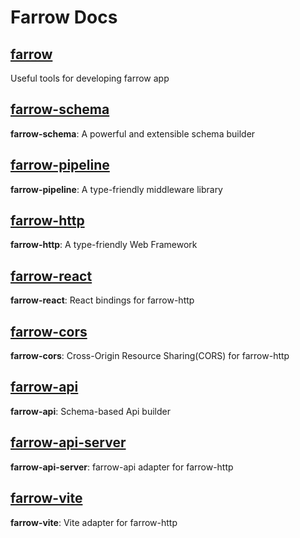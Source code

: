 # Farrow Docs

## [farrow](./farrow.md)

Useful tools for developing farrow app

## [farrow-schema](./schema.md)

**farrow-schema**: A powerful and extensible schema builder

## [farrow-pipeline](./pipeline.md)

**farrow-pipeline**: A type-friendly middleware library

## [farrow-http](./http.md)

**farrow-http**: A type-friendly Web Framework

## [farrow-react](./react.md)

**farrow-react**: React bindings for farrow-http

## [farrow-cors](./cors.md)

**farrow-cors**: Cross-Origin Resource Sharing(CORS) for farrow-http

## [farrow-api](./api.md)

**farrow-api**: Schema-based Api builder

## [farrow-api-server](./api-server.md)

**farrow-api-server**: farrow-api adapter for farrow-http

## [farrow-vite](./vite.md)

**farrow-vite**: Vite adapter for farrow-http
